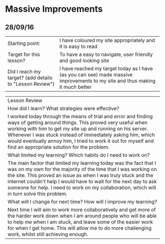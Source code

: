 # Massive Improvements


## 28/09/16

<table>
  <tr>
    <td>Starting point:</td>
    <td>I have coloured my site appropriately and it is easy to read</td>
  </tr>
  <tr>
    <td>Target for this lesson?</td>
    <td>To have a easy to navigate, user friendly and good looking site</td>
  </tr>
  <tr>
    <td>Did I reach my target? 
(add details to "Lesson Review")</td>
    <td>I have reached my target today as I have (as you can see) made massive improvements to my site and thus making it much better</td>
  </tr>
</table>


<table>
  <tr>
    <td>Lesson Review</td>
  </tr>
  <tr>
    <td>How did I learn? What strategies were effective? </td>
  </tr>
  <tr>
    <td>I worked today through the means of trial and error and finding ways of getting around things. This proved very useful when working with him to get my site up and running on his server. Whenever I was stuck instead of immediately asking him, which would eventually annoy him, I tried to work it out for myself and find an appropriate solution for the problem. </td>
  </tr>
  <tr>
    <td>What limited my learning? Which habits do I need to work on? </td>
  </tr>
  <tr>
    <td>The main factor that limited my learning today was the fact that I was on my own for the majority of the time that I was working on the site. This proved an issue as when I was truly stuck and the internet couldn't help I would have to wait for the next day to ask someone for help. I need to work on my collaboration, which will in turn solve this problem.</td>
  </tr>
  <tr>
    <td>What will I change for next time? How will I improve my learning?</td>
  </tr>
  <tr>
    <td>Next time I will aim to work more collaboratively and get more of the harder work down when I am around people who will be able to help me when I am stuck, and leave some of the easier work for when I get home. This will allow me to do more challenging work, whilst still achieving enough.</td>
  </tr>
</table>


